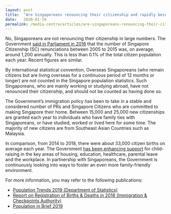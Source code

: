 ```yaml
---
layout: post
title:  "Are Singaporeans renouncing their citizenship and rapidly being replaced?"
date:   2020-01-19
permalink: /media-centre/articles/are-singaporeans-renouncing-their-citizenship-and-rapidly-being-replaced/
---
```


No, Singaporeans are not renouncing their citizenship in large numbers.  The Government [said in Parliament in 2016](https://sprs.parl.gov.sg/search/sprs3topic?reportid=written-answer-3252) that the number of Singapore Citizenship (SC) renunciations between 2005 to 2015 was, on average, around 1,200 annually. This is less than 0.1% of the total citizen population each year. Recent figures are similar.

By international statistical convention, Overseas Singaporeans (who remain citizens but are living overseas for a continuous period of 12 months or longer) are not counted in the Singapore population statistics. Such Singaporeans, who are mainly working or studying abroad, have not renounced their citizenship, and should not be counted as having done so.

The Government’s immigration policy has been to take in a stable and considered number of PRs and Singapore Citizens who are committed to making Singapore their home. Between 15,000 and 25,000 new citizenships are granted each year to individuals who have family ties with Singaporeans, or have studied, worked or lived here for some time. The majority of new citizens are from Southeast Asian Countries such as Malaysia.

In comparison, from 2014 to 2018, there were about 33,000 citizen births on average each year. The Government [has been enhancing support](https://www.strategygroup.gov.sg/media-centre/press-releases/making-singapore-a-great-place-for-families) for child-raising in the key areas of housing, education, healthcare, parental leave and the workplace. In partnership with Singaporeans, the Government is continuously looking into ways to foster an even more family-friendly environment.

For more information, you may refer to the following publications:

* [Population Trends 2019 (Department of Statistics)](https://www.singstat.gov.sg/publications/population/population-trends)  
* [Report on Registration of Births & Deaths in 2018 (Immigration & Checkpoints Authority)](https://www.ica.gov.sg/docs/default-source/ica/stats/annual-bd-statistics/stats_2018_annual_rbd_report.pdf)  
* [Population in Brief 2019](/media-centre/publications/population-in-brief)
